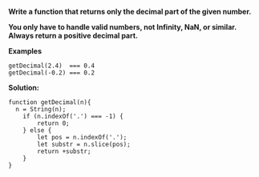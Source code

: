 **Write a function that returns only the decimal part of the given number.**

**You only have to handle valid numbers, not Infinity, NaN, or similar. Always return a positive decimal part.**

**Examples**
```
getDecimal(2.4)  === 0.4
getDecimal(-0.2) === 0.2
```
**Solution:**
```
function getDecimal(n){
  n = String(n);
    if (n.indexOf('.') === -1) {
        return 0;
    } else {
        let pos = n.indexOf('.');
        let substr = n.slice(pos);
        return +substr;
    } 
}
```